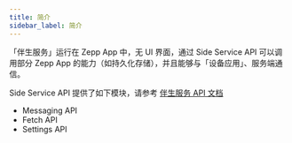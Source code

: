 ```yaml
---
title: 简介
sidebar_label: 简介
---
```


「伴生服务」运行在 Zepp App 中，无 UI 界面，通过 Side Service API 可以调用部分 Zepp App 的能力（如持久化存储），并且能够与「设备应用」、服务端通信。

Side Service API 提供了如下模块，请参考 [伴生服务 API 文档](../../../reference/side-service-api/messaging.mdx)

- Messaging API
- Fetch API
- Settings API
